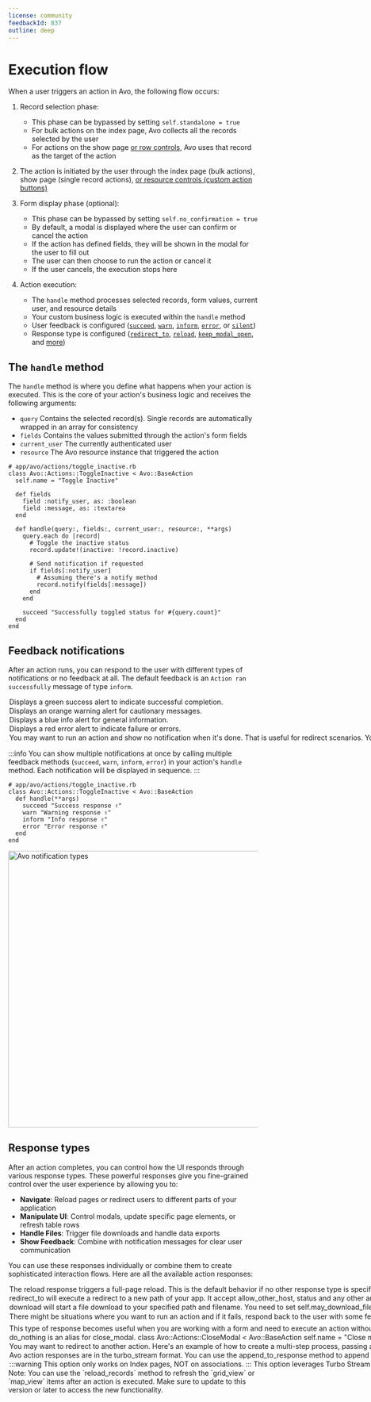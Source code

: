 ```yaml
---
license: community
feedbackId: 837
outline: deep
---
```


# Execution flow

When a user triggers an action in Avo, the following flow occurs:

1. Record selection phase:
   - This phase can be bypassed by setting `self.standalone = true`
   - For bulk actions on the index page, Avo collects all the records selected by the user
   - For actions on the show page [or row controls](./../customizable-controls.md#Row%20controls), Avo uses that record as the target of the action

2. The action is initiated by the user through the index page (bulk actions), show page (single record actions), [or resource controls (custom action buttons)](./../customizable-controls.md)

3. Form display phase (optional):
    - This phase can be bypassed by setting `self.no_confirmation = true`
    - By default, a modal is displayed where the user can confirm or cancel the action
    - If the action has defined fields, they will be shown in the modal for the user to fill out
    - The user can then choose to run the action or cancel it
    - If the user cancels, the execution stops here

4. Action execution:
    - The `handle` method processes selected records, form values, current user, and resource details
    - Your custom business logic is executed within the `handle` method
    - User feedback is configured ([`succeed`](#succeed), [`warn`](#warn), [`inform`](#inform), [`error`](#error), or [`silent`](#silent))
    - Response type is configured ([`redirect_to`](#redirect_to), [`reload`](#reload), [`keep_modal_open`](#keep_modal_open), and [more](#response-types))


## The `handle` method

The `handle` method is where you define what happens when your action is executed. This is the core of your action's business logic and receives the following arguments:

- `query` Contains the selected record(s). Single records are automatically wrapped in an array for consistency
- `fields` Contains the values submitted through the action's form fields
- `current_user` The currently authenticated user
- `resource` The Avo resource instance that triggered the action

```ruby{10-23}
# app/avo/actions/toggle_inactive.rb
class Avo::Actions::ToggleInactive < Avo::BaseAction
  self.name = "Toggle Inactive"

  def fields
    field :notify_user, as: :boolean
    field :message, as: :textarea
  end

  def handle(query:, fields:, current_user:, resource:, **args)
    query.each do |record|
      # Toggle the inactive status
      record.update!(inactive: !record.inactive)

      # Send notification if requested
      if fields[:notify_user]
        # Assuming there's a notify method
        record.notify(fields[:message])
      end
    end

    succeed "Successfully toggled status for #{query.count}"
  end
end
```

## Feedback notifications

After an action runs, you can respond to the user with different types of notifications or no feedback at all. The default feedback is an `Action ran successfully` message of type `inform`.

<Option name="`succeed`" headingSize="3">

Displays a **green** success alert to indicate successful completion.
</Option>

<Option name="`warn`" headingSize="3">

Displays an **orange** warning alert for cautionary messages.
</Option>

<Option name="`inform`" headingSize="3">

Displays a **blue** info alert for general information.
</Option>

<Option name="`error`" headingSize="3">

Displays a **red** error alert to indicate failure or errors.
</Option>

<Option name="`silent`" headingSize="3">

You may want to run an action and show no notification when it's done. That is useful for redirect scenarios. You can use the `silent` response for that.

```ruby{5}
# app/avo/actions/toggle_inactive.rb
class Avo::Actions::ToggleInactive < Avo::BaseAction
  def handle(**args)
    redirect_to "/admin/some-tool"
    silent
  end
end
```
</Option>


:::info
You can show multiple notifications at once by calling multiple feedback methods (`succeed`, `warn`, `inform`, `error`) in your action's `handle` method. Each notification will be displayed in sequence.
:::

```ruby{4-7}
# app/avo/actions/toggle_inactive.rb
class Avo::Actions::ToggleInactive < Avo::BaseAction
  def handle(**args)
    succeed "Success response ✌️"
    warn "Warning response ✌️"
    inform "Info response ✌️"
    error "Error response ✌️"
  end
end
```

<Image src="/assets/img/actions/alert-responses.png" width="1074" height="558" alt="Avo notification types" />

## Response types

After an action completes, you can control how the UI responds through various response types. These powerful responses give you fine-grained control over the user experience by allowing you to:

- **Navigate**: Reload pages or redirect users to different parts of your application
- **Manipulate UI**: Control modals, update specific page elements, or refresh table rows
- **Handle Files**: Trigger file downloads and handle data exports
- **Show Feedback**: Combine with notification messages for clear user communication

You can use these responses individually or combine them to create sophisticated interaction flows. Here are all the available action responses:

<Option name="`reload`" headingSize=3>

The `reload` response triggers a full-page reload. This is the default behavior if no other response type is specified.

```ruby{9}
def handle(query:, **args)
  query.each do |project|
    project.update active: false
  end

  succeed 'Done!'
  reload # This is optional since reload is the default behavior
end
```
</Option>

<Option name="`redirect_to`" headingSize=3>

`redirect_to` will execute a redirect to a new path of your app. It accept `allow_other_host`, `status` and any other arguments.

Example:
`redirect_to path, allow_other_host: true, status: 303`

```ruby{9}
def handle(query:, **args)
  query.each do |project|
    project.update active: false
  end

  succeed 'Done!'
  redirect_to avo.resources_users_path
end
```
</Option>

<Option name="`download`" headingSize=3>

`download` will start a file download to your specified `path` and `filename`.

**You need to set `self.may_download_file` to true for the download response to work like below**. That's required because we can't respond with a file download (send_data) when making a Turbo request.

If you find another way, please let us know 😅.

:::code-group

```ruby{3,16} [app/avo/actions/download_file.rb]
class Avo::Actions::DownloadFile < Avo::BaseAction
  self.name = "Download file"
  self.may_download_file = true

def handle(query:, **args)
    filename = "projects.csv"
    report_data = []

    query.each do |project|
      report_data << project.generate_report_data
    end

    succeed 'Done!'

    if report_data.present? and filename.present?
      download report_data, filename
    end
  end
end
```

```ruby{8} [app/avo/resources/project.rb]
# app/avo/resources/project.rb
class Avo::Resources::Project < Avo::BaseResource
  def fields
    # fields here
  end

  def actions
    action Avo::Actions::DownloadFile
  end
end
```
:::
</Option>

<Option name="`keep_modal_open`" headingSize=3>

There might be situations where you want to run an action and if it fails, respond back to the user with some feedback but still keep it open with the inputs filled in.

`keep_modal_open` will tell Avo to keep the modal open.

```ruby
class Avo::Actions::KeepModalOpenAction < Avo::BaseAction
  self.name = "Keep Modal Open"
  self.standalone = true

  def fields
    field :name, as: :text
    field :birthday, as: :date
  end

  def handle(fields:, **args)
    User.create fields
    succeed "All good ✌️"
  rescue => error
    error "Something happened: #{error.message}"
    keep_modal_open
  end
end
```
</Option>

<Option name="`close_modal`" headingSize=3>

<VersionReq version="3.3.0" class="mt-4" />

This type of response becomes useful when you are working with a form and need to execute an action without redirecting, ensuring that the form remains filled as it is.

`close_modal` will flash all the messages gathered by [action responses](#action-responses) and will close the modal using turbo streams keeping the page still.

```ruby{7,9}
class Avo::Actions::CloseModal < Avo::BaseAction
  self.name = "Close modal"

  def handle(**args)
    # do_something_here
    succeed "Modal closed!!"
    close_modal
    # or
    do_nothing
  end
end
```
</Option>

<Option name="`do_nothing`" headingSize=3>

`do_nothing` is an alias for `close_modal`.

```ruby{7}
class Avo::Actions::CloseModal < Avo::BaseAction
  self.name = "Close modal"

  def handle(**args)
    # do_something_here
    succeed "Modal closed!!"
    do_nothing
  end
end
```
</Option>

<Option name="`navigate_to_action`" headingSize=3>

<VersionReq version="3.4.2" class="mt-4" />

You may want to redirect to another action. Here's an example of how to create a multi-step process, passing arguments from one action to another.
In this example the initial action prompts the user to select the fields they wish to update, and in the subsequent action, the chosen fields will be accessible for updating.

:::code-group
```ruby[PreUpdate]
class Avo::Actions::City::PreUpdate < Avo::BaseAction
  self.name = "Update"

  def fields
    field :name, as: :boolean
    field :population, as: :boolean
  end

  def handle(query:, fields:, **args)
    navigate_to_action Avo::Actions::City::Update,
      arguments: {
        cities: query.map(&:id),
        render_name: fields[:name],
        render_population: fields[:population]
      }
  end
end
```

```ruby[Update]
class Avo::Actions::City::Update < Avo::BaseAction
  self.name = "Update"
  self.visible = -> { false }

  def fields
    field :name, as: :text if arguments[:render_name]
    field :population, as: :number if arguments[:render_population]
  end

  def handle(fields:, **args)
    City.find(arguments[:cities]).each do |city|
      city.update! fields
    end

    succeed "City updated!"
  end
end
```
:::

You can see this multi-step process in action by visiting the [avodemo](https://main.avodemo.com/avo/resources/cities). Select one of the records, click on the "Update" action, choose the fields to update, and then proceed to update the selected fields in the subsequent action.
</Option>

<Option name="`append_to_response`" headingSize=3>

<VersionReq version="3.10.3" class="mt-4" />

Avo action responses are in the `turbo_stream` format. You can use the `append_to_response` method to append additional turbo stream responses to the default response.

```ruby{5-7}
def handle(**args)
  succeed "Modal closed!!"
  close_modal

  append_to_response -> {
    turbo_stream.set_title("Cool title ;)")
  }
end
```

The `append_to_response` method accepts a Proc or lambda function. This function is executed within the context of the action's controller response.

The block should return either a single `turbo_stream` response or an array of multiple `turbo_stream` responses.

:::code-group
```ruby[Array]{2-5}
append_to_response -> {
  [
    turbo_stream.set_title("Cool title"),
    turbo_stream.set_title("Cool title 2")
  ]
}
```

```ruby[Single]{2}
append_to_response -> {
  turbo_stream.set_title("Cool title")
}
```
:::
</Option>

<Option name="`reload_records`" headingSize=3>

<VersionReq version="3.14.0" class="my-4" />

<div style="position: relative; padding-bottom: 56.25%; height: 0;"><iframe src="https://www.loom.com/embed/6b9ae6a3968c447f98ac4f9a161fe781?sid=17f08010-6a56-4e8c-8b80-692424327b55" frameborder="0" webkitallowfullscreen mozallowfullscreen allowfullscreen style="position: absolute; top: 0; left: 0; width: 100%; height: 100%;"></iframe></div>

:::warning
This option **only** works on **Index** pages, **NOT** on **associations**.
:::

This option leverages Turbo Stream to refresh specific table rows in response to an action. For individual records, you can use the `reload_record` alias method.

```ruby{8}
def handle(query:, fields:, **args)
  query.each do |record|
    record.update! active: !record.active

    record.notify fields[:message] if fields[:notify_user]
  end

  reload_records(query)
end
```

The `reload_records` and `reload_record` methods are aliases, and they accept either an array of records or a single record.

:::code-group
```ruby[Array]{1}
reload_records([record_1, record_2])
```

```ruby[Single]{1}
reload_record(record)
```
:::
</Option>

<VersionReq version="3.20.1" class="my-4" />
Note: You can use the `reload_records` method to refresh the `grid_view` or `map_view` items after an action is executed.
Make sure to update to this version or later to access the new functionality.
